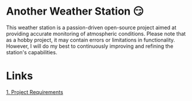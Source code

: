 # Another Weather Station :smirk:


This weather station is a passion-driven open-source project aimed at providing accurate monitoring of atmospheric conditions. Please note that as a hobby project, it may contain errors or limitations in functionality. However, I will do my best to continuously improving and refining the station's capabilities.

# Links
[1. Project Requirements](doc/Requirements.md)


